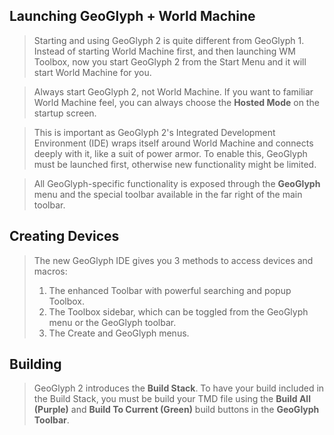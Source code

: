 ## Launching GeoGlyph + World Machine

> Starting and using GeoGlyph 2 is quite different from GeoGlyph 1. Instead of starting World Machine first, and then launching WM Toolbox, now you start GeoGlyph 2 from the Start Menu and it will start World Machine for you.

> Always start GeoGlyph 2, not World Machine. If you want to familiar World Machine feel, you can always choose the **Hosted Mode** on the startup screen.

> This is important as GeoGlyph 2's Integrated Development Environment (IDE) wraps itself around World Machine and connects deeply with it, like a suit of power armor. To enable this, GeoGlyph must be launched first, otherwise new functionality might be limited.

> All GeoGlyph-specific functionality is exposed through the **GeoGlyph** menu and the special toolbar available in the far right of the main toolbar.

## Creating Devices

> The new GeoGlyph IDE gives you 3 methods to access devices and macros:
> 1. The enhanced Toolbar with powerful searching and popup Toolbox.
> 2. The Toolbox sidebar, which can be toggled from the GeoGlyph menu or the GeoGlyph toolbar.
> 3. The Create and GeoGlyph menus.

## Building

> GeoGlyph 2 introduces the **Build Stack**. To have your build included in the Build Stack, you must be build your TMD file using the **Build All (Purple)** and **Build To Current (Green)** build buttons in the **GeoGlyph Toolbar**.